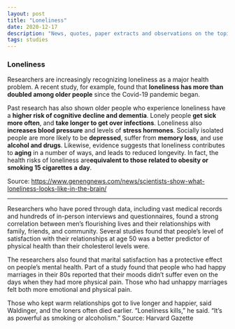 ```yaml
---
layout: post
title: "Loneliness"
date: 2020-12-17
description: "News, quotes, paper extracts and observations on the topic of loneliness and its impact in the brain and health."
tags: studies 
---
```

### Loneliness

Researchers are increasingly recognizing loneliness as a major health problem. A recent study, for example, found that **loneliness has more than doubled among older people** since the Covid-19 pandemic began.

Past research has also shown older people who experience loneliness have a **higher risk of cognitive decline and dementia**. Lonely people **get sick more often**, and **take longer to get over infections**. Loneliness also **increases blood pressure** and levels of **stress hormones**. Socially isolated people are more likely to be **depressed**, suffer from **memory loss**, and use **alcohol and drugs**. Likewise, evidence suggests that loneliness contributes to **aging** in a number of ways, and leads to reduced longevity. In fact, the health risks of loneliness are**equivalent to those related to obesity or smoking 15 cigarettes a day**.

Source: <https://www.genengnews.com/news/scientists-show-what-loneliness-looks-like-in-the-brain/>

---
Researchers who have pored through data, including vast medical records and hundreds of in-person interviews and questionnaires, found a strong correlation between men’s flourishing lives and their relationships with family, friends, and community. Several studies found that people’s level of satisfaction with their relationships at age 50 was a better predictor of physical health than their cholesterol levels were.

The researchers also found that marital satisfaction has a protective effect on people’s mental health. Part of a study found that people who had happy marriages in their 80s reported that their moods didn’t suffer even on the days when they had more physical pain. Those who had unhappy marriages felt both more emotional and physical pain.

Those who kept warm relationships got to live longer and happier, said Waldinger, and the loners often died earlier. “Loneliness kills,” he said. “It’s as powerful as smoking or alcoholism.”
Source: Harvard Gazette
